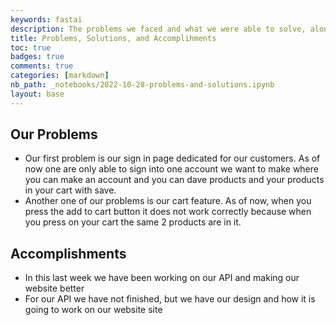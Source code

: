 ```yaml
---
keywords: fastai
description: The problems we faced and what we were able to solve, along with accomplishments
title: Problems, Solutions, and Accomplihments
toc: true 
badges: true
comments: true
categories: [markdown]
nb_path: _notebooks/2022-10-28-problems-and-solutions.ipynb
layout: base
---
```


<!--
#################################################
### THIS FILE WAS AUTOGENERATED! DO NOT EDIT! ###
#################################################
# file to edit: _notebooks/2022-10-28-problems-and-solutions.ipynb
-->

<div class="container" id="notebook-container">
        
<div class="cell border-box-sizing text_cell rendered"><div class="inner_cell">
<div class="text_cell_render border-box-sizing rendered_html">
<h2 id="Our-Problems">Our Problems<a class="anchor-link" href="#Our-Problems"> </a></h2><ul>
<li>Our first problem is our sign in page dedicated for our customers. As of now one are only able to sign into one account we want to make where you can make an account and you can dave products and your products in your cart with save. </li>
<li>Another one of our problems is our cart feature. As of now, when you press the add to cart button it does not work correctly because when you press on your cart the same 2 products are in it.</li>
</ul>

</div>
</div>
</div>
<div class="cell border-box-sizing text_cell rendered"><div class="inner_cell">
<div class="text_cell_render border-box-sizing rendered_html">
<h2 id="Accomplishments">Accomplishments<a class="anchor-link" href="#Accomplishments"> </a></h2><ul>
<li>In this last week we have been working on our API and making our website better</li>
<li>For our API we have not finished, but we have our design and how it is going to work on our website site</li>
</ul>

</div>
</div>
</div>
</div>
 

